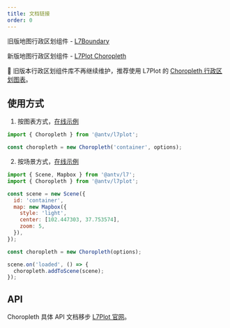 ```yaml
---
title: 文档链接
order: 0
---
```


旧版地图行政区划组件 - [L7Boundary](https://antv.vision/L7-boundary/)

新版地图行政区划组件 - [L7Plot Choropleth](https://l7plot.antv.vision/zh/docs/api/plots/choropleth)

🌟 旧版本行政区划组件库不再继续维护，推荐使用 L7Plot 的 [Choropleth 行政区划图表](https://l7plot.antv.vision/zh/examples/gallery#category-%E8%A1%8C%E6%94%BF%E5%8C%BA%E5%9F%9F)。

## 使用方式

1. 按图表方式，[在线示例](https://l7plot.antv.vision/zh/examples/choropleth/administrative#china-map)

```js
import { Choropleth } from '@antv/l7plot';

const choropleth = new Choropleth('container', options);
```

2. 按场景方式，[在线示例](/zh/examples/choropleth/administrative#china-map)

```js
import { Scene, Mapbox } from '@antv/l7';
import { Choropleth } from '@antv/l7plot';

const scene = new Scene({
  id: 'container',
  map: new Mapbox({
    style: 'light',
    center: [102.447303, 37.753574],
    zoom: 5,
  }),
});

const choropleth = new Choropleth(options);

scene.on('loaded', () => {
  choropleth.addToScene(scene);
});
```

## API

Choropleth 具体 API 文档移步 [L7Plot 官网](https://l7plot.antv.vision/zh/docs/api/plots/choropleth)。
